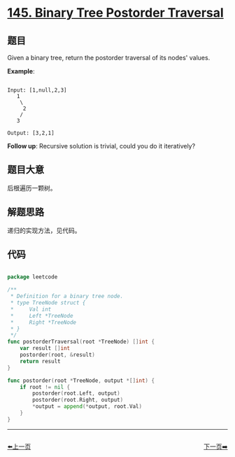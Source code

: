# [145. Binary Tree Postorder Traversal](https://leetcode.com/problems/binary-tree-postorder-traversal/)

## 题目


Given a binary tree, return the postorder traversal of its nodes' values.



**Example**:

```

Input: [1,null,2,3]
   1
    \
     2
    /
   3

Output: [3,2,1]

```


**Follow up**: Recursive solution is trivial, could you do it iteratively?


 

## 题目大意

后根遍历一颗树。

## 解题思路

递归的实现方法，见代码。





## 代码

```go

package leetcode

/**
 * Definition for a binary tree node.
 * type TreeNode struct {
 *     Val int
 *     Left *TreeNode
 *     Right *TreeNode
 * }
 */
func postorderTraversal(root *TreeNode) []int {
	var result []int
	postorder(root, &result)
	return result
}

func postorder(root *TreeNode, output *[]int) {
	if root != nil {
		postorder(root.Left, output)
		postorder(root.Right, output)
		*output = append(*output, root.Val)
	}
}

```
----------------------------------------------
<div style="display: flex;justify-content: space-between;align-items: center;">
<p><a href="https://books.halfrost.com/leetcode/ChapterFour/0144.Binary-Tree-Preorder-Traversal/">⬅️上一页</a></p>
<p><a href="https://books.halfrost.com/leetcode/ChapterFour/0147.Insertion-Sort-List/">下一页➡️</a></p>
</div>
